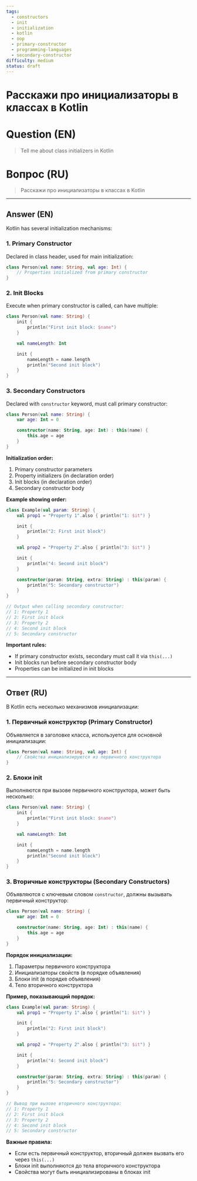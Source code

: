 ```yaml
---
tags:
  - constructors
  - init
  - initialization
  - kotlin
  - oop
  - primary-constructor
  - programming-languages
  - secondary-constructor
difficulty: medium
status: draft
---
```


# Расскажи про инициализаторы в классах в Kotlin

# Question (EN)
> Tell me about class initializers in Kotlin

# Вопрос (RU)
> Расскажи про инициализаторы в классах в Kotlin

---

## Answer (EN)

Kotlin has several initialization mechanisms:

### 1. Primary Constructor

Declared in class header, used for main initialization:

```kotlin
class Person(val name: String, val age: Int) {
    // Properties initialized from primary constructor
}
```

### 2. Init Blocks

Execute when primary constructor is called, can have multiple:

```kotlin
class Person(val name: String) {
    init {
        println("First init block: $name")
    }

    val nameLength: Int

    init {
        nameLength = name.length
        println("Second init block")
    }
}
```

### 3. Secondary Constructors

Declared with `constructor` keyword, must call primary constructor:

```kotlin
class Person(val name: String) {
    var age: Int = 0

    constructor(name: String, age: Int) : this(name) {
        this.age = age
    }
}
```

**Initialization order:**

1. Primary constructor parameters
2. Property initializers (in declaration order)
3. Init blocks (in declaration order)
4. Secondary constructor body

**Example showing order:**
```kotlin
class Example(val param: String) {
    val prop1 = "Property 1".also { println("1: $it") }

    init {
        println("2: First init block")
    }

    val prop2 = "Property 2".also { println("3: $it") }

    init {
        println("4: Second init block")
    }

    constructor(param: String, extra: String) : this(param) {
        println("5: Secondary constructor")
    }
}

// Output when calling secondary constructor:
// 1: Property 1
// 2: First init block
// 3: Property 2
// 4: Second init block
// 5: Secondary constructor
```

**Important rules:**
- If primary constructor exists, secondary must call it via `this(...)`
- Init blocks run before secondary constructor body
- Properties can be initialized in init blocks

---

## Ответ (RU)

В Kotlin есть несколько механизмов инициализации:

### 1. Первичный конструктор (Primary Constructor)

Объявляется в заголовке класса, используется для основной инициализации:

```kotlin
class Person(val name: String, val age: Int) {
    // Свойства инициализируются из первичного конструктора
}
```

### 2. Блоки init

Выполняются при вызове первичного конструктора, может быть несколько:

```kotlin
class Person(val name: String) {
    init {
        println("First init block: $name")
    }

    val nameLength: Int

    init {
        nameLength = name.length
        println("Second init block")
    }
}
```

### 3. Вторичные конструкторы (Secondary Constructors)

Объявляются с ключевым словом `constructor`, должны вызывать первичный конструктор:

```kotlin
class Person(val name: String) {
    var age: Int = 0

    constructor(name: String, age: Int) : this(name) {
        this.age = age
    }
}
```

**Порядок инициализации:**

1. Параметры первичного конструктора
2. Инициализаторы свойств (в порядке объявления)
3. Блоки init (в порядке объявления)
4. Тело вторичного конструктора

**Пример, показывающий порядок:**
```kotlin
class Example(val param: String) {
    val prop1 = "Property 1".also { println("1: $it") }

    init {
        println("2: First init block")
    }

    val prop2 = "Property 2".also { println("3: $it") }

    init {
        println("4: Second init block")
    }

    constructor(param: String, extra: String) : this(param) {
        println("5: Secondary constructor")
    }
}

// Вывод при вызове вторичного конструктора:
// 1: Property 1
// 2: First init block
// 3: Property 2
// 4: Second init block
// 5: Secondary constructor
```

**Важные правила:**
- Если есть первичный конструктор, вторичный должен вызвать его через `this(...)`
- Блоки init выполняются до тела вторичного конструктора
- Свойства могут быть инициализированы в блоках init

